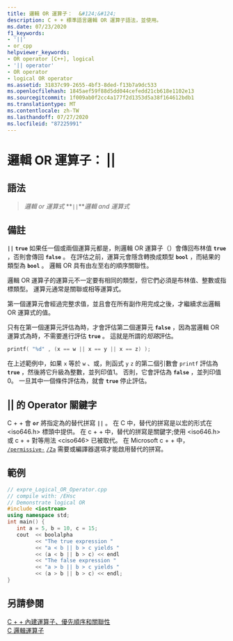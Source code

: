 ```yaml
---
title: 邏輯 OR 運算子：  &#124;&#124;
description: C + + 標準語言邏輯 OR 運算子語法，並使用。
ms.date: 07/23/2020
f1_keywords:
- '||'
- or_cpp
helpviewer_keywords:
- OR operator [C++], logical
- '|| operator'
- OR operator
- logical OR operator
ms.assetid: 31837c99-2655-4bf3-8ded-f13b7a9dc533
ms.openlocfilehash: 1845aef59f88d5dd044cefedd21cb618e1102e13
ms.sourcegitcommit: 1f009ab0f2cc4a177f2d1353d5a38f164612bdb1
ms.translationtype: MT
ms.contentlocale: zh-TW
ms.lasthandoff: 07/27/2020
ms.locfileid: "87225991"
---
```

# <a name="logical-or-operator-124124"></a>邏輯 OR 運算子：  &#124;&#124;

## <a name="syntax"></a>語法

> *邏輯 or 運算式* **`||`***邏輯 and 運算式*

## <a name="remarks"></a>備註

**`||`** **`true`** 如果任一個或兩個運算元都是，則邏輯 OR 運算子（）會傳回布林值 **`true`** ，否則會傳回 **`false`** 。 在評估之前，運算元會隱含轉換成類型 **`bool`** ，而結果的類型為 **`bool`** 。 邏輯 OR 具有由左至右的順序關聯性。

邏輯 OR 運算子的運算元不一定要有相同的類型，但它們必須是布林值、整數或指標類型。 運算元通常是關聯或相等運算式。

第一個運算元會經過完整求值，並且會在所有副作用完成之後，才繼續求出邏輯 OR 運算式的值。

只有在第一個運算元評估為時，才會評估第二個運算元 **`false`** ，因為當邏輯 OR 運算式為時，不需要進行評估 **`true`** 。 這就是所謂的*短路*評估。

```cpp
printf( "%d" , (x == w || x == y || x == z) );
```

在上述範例中，如果 `x` 等於 `w` 、或，則函式 `y` `z` 的第二個引數會 `printf` 評估為 **`true`** ，然後將它升級為整數，並列印值1。 否則，它會評估為 **`false`** ，並列印值0。 一旦其中一個條件評估為，就會 **`true`** 停止評估。

## <a name="operator-keyword-for-124124"></a> &#124;&#124; 的 Operator 關鍵字

C + + 會 **`or`** 將指定為的替代拼寫 **`||`** 。 在 C 中，替代的拼寫是以宏的形式在 \<iso646.h> 標頭中提供。 在 c + + 中，替代的拼寫是關鍵字;使用 \<iso646.h> 或 c + + 對等用法 \<ciso646> 已被取代。 在 Microsoft c + + 中， [`/permissive-`](../build/reference/permissive-standards-conformance.md) [`/Za`](../build/reference/za-ze-disable-language-extensions.md) 需要或編譯器選項才能啟用替代的拼寫。

## <a name="example"></a>範例

```cpp
// expre_Logical_OR_Operator.cpp
// compile with: /EHsc
// Demonstrate logical OR
#include <iostream>
using namespace std;
int main() {
   int a = 5, b = 10, c = 15;
   cout  << boolalpha
         << "The true expression "
         << "a < b || b > c yields "
         << (a < b || b > c) << endl
         << "The false expression "
         << "a > b || b > c yields "
         << (a > b || b > c) << endl;
}
```

## <a name="see-also"></a>另請參閱

[C + + 內建運算子、優先順序和關聯性](cpp-built-in-operators-precedence-and-associativity.md)<br/>
[C 邏輯運算子](../c-language/c-logical-operators.md)
